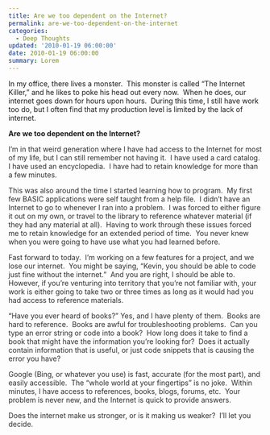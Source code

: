 ```yaml
---
title: Are we too dependent on the Internet?
permalink: are-we-too-dependent-on-the-internet
categories: 
  - Deep Thoughts
updated: '2010-01-19 06:00:00'
date: 2010-01-19 06:00:00
summary: Lorem
---
```


<p>In my office, there lives a monster.&#160; This monster is called “The Internet Killer,” and he likes to poke his head out every now.&#160; When he does, our internet goes down for hours upon hours.&#160; During this time, I still have work too do, but I often find that my production level is limited by the lack of internet.</p>  <p><strong>Are we too dependent on the Internet?</strong></p>  <p><font color="#2e2e2e">I’m in that weird generation where I have had access to the Internet for most of my life, but I can still remember not having it.&#160; I have used a card catalog.&#160; I have used an encyclopedia.&#160; I have had to retain knowledge for more than a few minutes.</font></p>  <p><font color="#2e2e2e">This was also around the time I started learning how to program.&#160; My first few BASIC applications were self taught from a help file.&#160; I didn’t have an Internet to go to whenever I ran into a problem.&#160; I was forced to either figure it out on my own, or travel to the library to reference whatever material (if they had any material at all).&#160; Having to work through these issues forced me to retain knowledge for an extended period of time.&#160; You never knew when you were going to have use what you had learned before.</font></p>  <p><font color="#2e2e2e">Fast forward to today.&#160; I’m working on a few features for a project, and we lose our internet.&#160; You might be saying, “Kevin, you should be able to code just fine without the internet.”&#160; And you are right, I should be able to.&#160; However, if you’re venturing into territory that you’re not familiar with, your work is either going to take two or three times as long as it would had you had access to reference materials.</font></p>  <p>“<font color="#2e2e2e">Have you ever heard of books?” Yes, and I have plenty of them.&#160; Books are hard to reference.&#160; Books are awful for troubleshooting problems.&#160; Can you type an error string or code into a book?&#160; How long does it take to find a book that might have the information you’re looking for?&#160; Does it actually contain information that is useful, or just code snippets that is causing the error you have?</font></p>  <p><font color="#2e2e2e">Google (Bing, or whatever you use) is fast, accurate (for the most part), and easily accessible.&#160; The “whole world at your fingertips” is no joke.&#160; Within minutes, I have access to references, books, blogs, forums, etc.&#160; Your problem is never new, and the Internet is quick to provide answers.</font></p>  <p><font color="#2e2e2e">Does the internet make us stronger, or is it making us weaker?&#160; I’ll let you decide.</font></p>